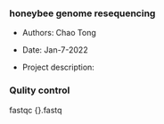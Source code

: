 ### honeybee genome resequencing

- Authors: Chao Tong
- Date: Jan-7-2022

- Project description:

### Qulity control
fastqc {}.fastq
